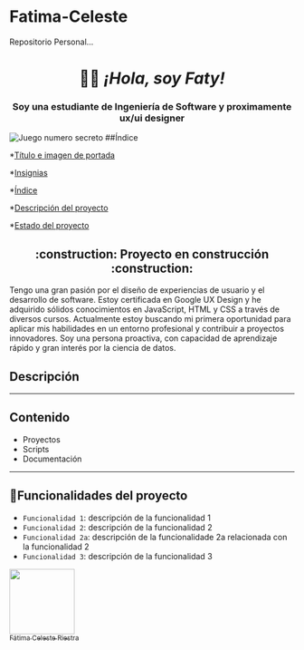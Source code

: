 # Fatima-Celeste
Repositorio Personal...
<h1 align="center"> ✌🏼 <em>¡Hola, soy Faty! </em> </h1>
<h3 align="center">Soy una estudiante de Ingeniería de Software y proximamente ux/ui designer</h3>

![Juego numero secreto](https://github.com/user-attachments/assets/7c2cd0de-f4bd-4fea-97df-b43a578967d8)
##Índice

*[Título e imagen de portada](#Título-e-imagen-de-portada)

*[Insignias](#insignias)

*[Índice](#índice)

*[Descripción del proyecto](#descripción-del-proyecto)

*[Estado del proyecto](#Estado-del-proyecto)

<h2 align="center">
:construction: Proyecto en construcción :construction:
</h2>

Tengo una gran pasión por el diseño de experiencias de usuario y el desarrollo de software. Estoy certificada en Google UX Design y he adquirido sólidos conocimientos en JavaScript, HTML y CSS a través de diversos cursos. 
Actualmente estoy buscando mi primera oportunidad para aplicar mis habilidades en un entorno profesional y contribuir a proyectos innovadores. Soy una persona proactiva, con capacidad de aprendizaje rápido y gran interés por la ciencia de datos.

## Descripción

---
## Contenido

- Proyectos
- Scripts
- Documentación

---
## :hammer:Funcionalidades del proyecto

- `Funcionalidad 1`: descripción de la funcionalidad 1
- `Funcionalidad 2`: descripción de la funcionalidad 2
- `Funcionalidad 2a`: descripción de la funcionalidade 2a relacionada con la funcionalidad 2
- `Funcionalidad 3`: descripción de la funcionalidad 3

[<img src="https://github.com/user-attachments/assets/1dfea913-f74e-4375-81e0-276198310ad5" width=115><br><sub>Fátima Celeste Riestra</sub>](https://www.linkedin.com/in/celeste-riestra-/)

